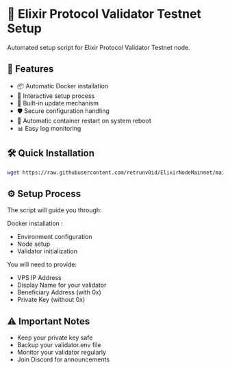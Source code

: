 # 🌟 Elixir Protocol Validator Testnet Setup

Automated setup script for Elixir Protocol Validator Testnet node.

## 🚀 Features

- 📦 Automatic Docker installation
- 🔧 Interactive setup process
- 🔄 Built-in update mechanism
- 🛡️ Secure configuration handling
- 🔌 Automatic container restart on system reboot
- 📊 Easy log monitoring

## 🛠️ Quick Installation

```bash
wget https://raw.githubusercontent.com/retrunv0id/ElixirNodeMainnet/main/install-mainnet.sh && chmod +x install-mainnet.sh && ./install-mainnet.sh
```

## ⚙️ Setup Process
The script will guide you through:

Docker installation : 

- Environment configuration
- Node setup
- Validator initialization

You will need to provide:

- VPS IP Address
- Display Name for your validator
- Beneficiary Address (with 0x)
- Private Key (without 0x)

## ⚠️ Important Notes
- Keep your private key safe
- Backup your validator.env file
- Monitor your validator regularly
- Join Discord for announcements
